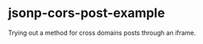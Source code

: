 jsonp-cors-post-example
=======================

Trying out a method for cross domains posts through an iframe.  
